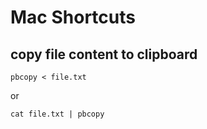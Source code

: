 # Mac Shortcuts

## copy file content to clipboard

```shell
pbcopy < file.txt
```

or

```shell
cat file.txt | pbcopy
```
